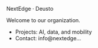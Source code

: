 NextEdge · Deusto

Welcome to our organization.  
- Projects: AI, data, and mobility
- Contact: info@nextedge…  
